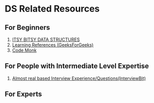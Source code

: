 # DS Related Resources

## For Beginners

1.  [ITSY BITSY DATA STRUCTURES](https://github.com/jamiebuilds/itsy-bitsy-data-structures)
2.  [Learning References (GeeksForGeeks)](https://www.geeksforgeeks.org/data-structures/)
3.  [Code Monk](https://www.hackerearth.com/practice/codemonk/)

## For People with Intermediate Level Expertise
1.  [Almost real based Interview Experience/Questions(InterviewBit)](https://www.interviewbit.com/dashboard/)

## For Experts
